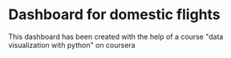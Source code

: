 # Dashboard for domestic flights

This dashboard has been created with the help of a course "data visualization with python" on coursera
